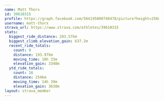 ```yaml
---
name: Matt Thorx
id: 39610315
profile: https://graph.facebook.com/564195000748478/picture?height=256&width=256
username: matt-thorx
strava_url: https://www.strava.com/athletes/39610315
stats:
  biggest_ride_distance: 203.57km
  biggest_climb_elevation_gain: 637.2m
  recent_ride_totals:
    count: 9
    distance: 193.97km
    moving_time: 10h 33m
    elevation_gain: 3348m
  ytd_ride_totals:
    count: 16
    distance: 254km
    moving_time: 14h 39m
    elevation_gain: 3638m
layout: strava_member
--- 
```

